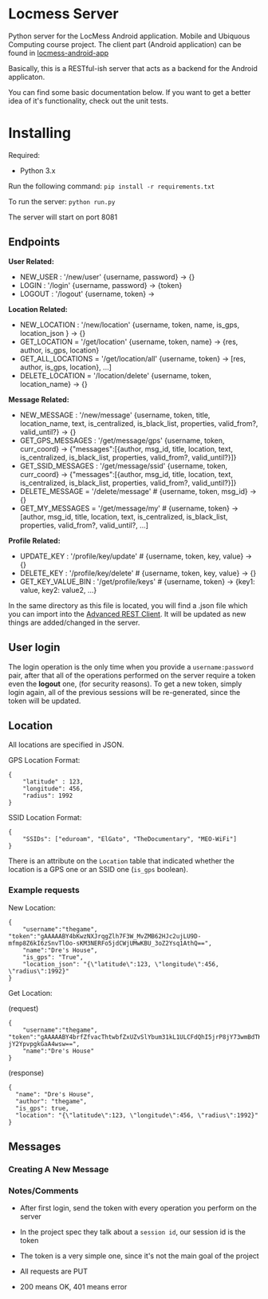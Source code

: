 # Locmess Server

Python server for the LocMess Android application. Mobile and Ubiquous Computing course project. The client part (Android application)
can be found in [locmess-android-app](https://github.com/iluxonchik/locmess-android-app)

Basically, this is a RESTful-ish server that acts as a backend for the Android applicaton.

You can find some basic documentation below. If you want to get a better idea of it's functionality, check out the unit tests.

# Installing

Required:

* Python 3.x

Run the following command:
`pip install -r requirements.txt`

To run the server:
`python run.py`

The server will start on port 8081

## Endpoints

**User Related:**
* NEW_USER : '/new/user' {username, password} -> {}
* LOGIN : '/login' {username, password} -> {token}
* LOGOUT : '/logout' {username, token} ->

**Location Related:**

* NEW_LOCATION : '/new/location'  {username, token, name, is_gps, location_json } -> {}
* GET_LOCATION = '/get/location'  {username, token, name} -> {res, author, is_gps, location}
* GET_ALL_LOCATIONS = '/get/location/all'  {username, token} -> [res, author, is_gps, location}, ...]
* DELETE_LOCATION = '/location/delete'  {username, token, location_name} -> {}

**Message Related:**

* NEW_MESSAGE : '/new/message' {username, token, title, location_name, text, is_centralized, is_black_list, properties, valid_from?, valid_until?} -> {}
* GET_GPS_MESSAGES : '/get/message/gps' {username, token, curr_coord} -> {"messages":[{author, msg_id, title, location, text, is_centralized, is_black_list, properties, valid_from?, valid_until?}]}
* GET_SSID_MESSAGES : '/get/message/ssid' {username, token, curr_coord} -> {"messages":[{author, msg_id, title, location, text, is_centralized, is_black_list, properties, valid_from?, valid_until?}]}
* DELETE_MESSAGE = '/delete/message' # {username, token, msg_id} -> {}
* GET_MY_MESSAGES = '/get/message/my' # {username, token} -> [author, msg_id, title, location, text, is_centralized, is_black_list, properties, valid_from?, valid_until?, ...]

**Profile Related:**

* UPDATE_KEY : '/profile/key/update' # {username, token, key, value} -> {}
* DELETE_KEY : '/profile/key/delete' # {username, token, key, value} -> {}
* GET_KEY_VALUE_BIN : '/get/profile/keys' # {username, token} -> {key1: value, key2: value2, ...}

In the same directory as this file is located, you will find a .json file which you can import
into the [Advanced REST Client](https://chrome.google.com/webstore/detail/advanced-rest-client/hgmloofddffdnphfgcellkdfbfbjeloo). It will be updated as new things are added/changed in the server.

## User login

The login operation is the only time when you provide a `username:password`
pair, after that all of the operations performed on the server require a token
even the **logout** one, (for security reasons). To get a new token, simply
login again, all of the previous sessions will be re-generated, since the
token will be updated.

## Location

All locations are specified in JSON.

GPS Location Format:

```
{
    "latitude" : 123,
    "longitude": 456,
    "radius": 1992
}
```

SSID Location Format:

```
{
    "SSIDs": ["eduroam", "ElGato", "TheDocumentary", "MEO-WiFi"]
}
```

There is an attribute on the `Location` table that indicated whether the location
is a GPS one or an SSID one (`is_gps` boolean).

### Example requests

New Location:

```
{
    "username":"thegame", "token":"gAAAAABY4bKwzNXJrqgZlh7F3W_MvZMB62HJc2ujLU9D-mfmp8Z6kI6zSnvTlOo-sKM3NERFo5jdCWjUMwKBU_3oZ2Ysq1AthQ==",
    "name":"Dre's House",
    "is_gps": "True",
    "location_json": "{\"latitude\":123, \"longitude\":456, \"radius\":1992}"
}
```

Get Location:

(request)
```
{
    "username":"thegame", "token":"gAAAAABY4brfZfvacThtwbfZxUZvSlYbum31kL1ULCFdQhI5jrP8jY73wmBdTKSsH0WIKcPkbmz_i69gm-jY2YpvpgkGaA4wsw==",
    "name":"Dre's House"
}
```

(response)
```
{
  "name": "Dre's House",
  "author": "thegame",
  "is_gps": true,
  "location": "{\"latitude\":123, \"longitude\":456, \"radius\":1992}"
}
```

## Messages

### Creating A New Message

### Notes/Comments

* After first login, send the token with every operation you perform on the server
* In the project spec they talk about a `session id`, our session id is the token
* The token is a very simple one, since it's not the main goal of the project


* All requests are PUT
* 200 means OK, 401 means error

